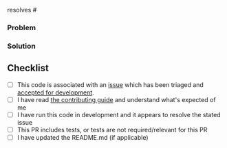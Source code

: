 resolves #

### Problem

<!---
  Describe the problem this PR is solving. What is the application state
  before this PR is merged?
-->

### Solution

<!---
  Describe the way this PR solves the above problem. Add as much detail as you
  can to help reviewers understand your changes. Include any alternatives and
  tradeoffs you considered.
-->

## Checklist
- [ ] This code is associated with an [issue](https://github.com/dbt-labs/dbt-utils/issues) which has been triaged and [accepted for development](https://docs.getdbt.com/docs/contributing/oss-expectations#pull-requests).
- [ ] I have read [the contributing guide](https://github.com/dbt-labs/dbt-utils/blob/main/CONTRIBUTING.md) and understand what's expected of me
- [ ] I have run this code in development and it appears to resolve the stated issue
- [ ] This PR includes tests, or tests are not required/relevant for this PR
- [ ] I have updated the README.md (if applicable)
